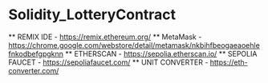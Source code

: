 # Solidity_LotteryContract

** REMIX IDE - https://remix.ethereum.org/
** MetaMask - https://chrome.google.com/webstore/detail/metamask/nkbihfbeogaeaoehlefnkodbefgpgknn
** ETHERSCAN - https://sepolia.etherscan.io/
** SEPOLIA FAUCET - https://sepoliafaucet.com/
** UNIT CONVERTER - https://eth-converter.com/
